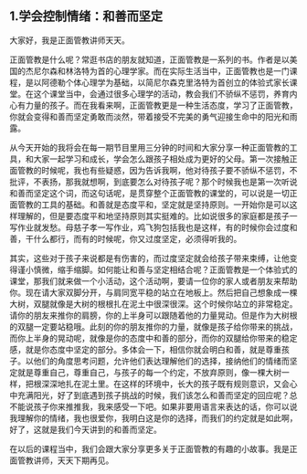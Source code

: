 ## 1.学会控制情绪：和善而坚定
大家好，我是正面管教讲师天天。


正面管教是什么呢？常逛书店的朋友就知道，正面管教是一系列的书。作者是以美国的杰尼尔森和林洛特为首的心理学家。而在实际生活当中，正面管教也是一门课程，是以阿德勒个体心理学为基础，以简尼尔森克里洛特为首创立的体验式家长课堂。在这个课堂当中，会通过很多心理学的活动，教会我们不骄纵不惩罚，养育内心有力量的孩子。而在我看来啊，正面管教更是一种生活态度，学习了正面管教，你就会变得和善而坚定勇敢而淡然，带着接受不完美的勇气迎接生命中的阳光和雨露。


从今天开始的我将会在每一期节目里用三分钟的时间和大家分享一种正面管教的工具，和大家一起学习和成长，学会怎么跟孩子相处成为更好的父母。第一次接触正面管教的时候呢，我也有些疑惑，因为告诉我啊，他对待孩子要不骄纵不惩罚，不批评，不表扬，那我就想啊，到底要怎么对待孩子呢？那个时候我也是第一次听说和善而坚定这个词，而这句话呢，是贯穿整个正面管教的课堂的，可以说是一切正面管教的工具的基础。和善就是态度平和，坚定就是坚持原则。一开始你是可以这样理解的，但是要态度平和地坚持原则其实挺难的。比如说很多的家庭都是孩子一写作业就发愁。母慈子孝一写作业，鸡飞狗包括我也是这样，有的时候你会过度和善，干什么都行，而有的时候呢，你又过度坚定，必须得听我的。


其实，这些对于孩子来说都是有伤害的，而过度坚定就会给孩子带来束缚，让他变得谨小慎微，缩手缩脚。如何能让和善与坚定相结合呢？正面管教是一个体验式的课堂，那我们就来做一个小活动，这个活动啊，要请一位你的家人或者朋友来帮助你。现在请大家双脚分开，与肩同宽平稳的站立在地板上。然后把自己想象成一棵大树，双腿就像是大树的根根扎在泥土中很深很深。这个时候你站立的非常稳定。请你的朋友来推你的肩膀，你的上半身可以跟随着他的力量晃动。但是作为大树根的双腿一定要站稳哦。此刻的你的朋友推你的力量，就像是孩子给你带来的挑战，而你上半身的晃动呢，就像是你的态度中和善的部分，而你的双腿给你带来的稳定感，就是你态度中坚定的部分。多体会一下，相信你就会明白和善，就是尊重孩子。以他们的角度思考问题，允许他们表达理解他们的选择，接纳他们的情绪而坚定就是尊重自己，尊重自己，与孩子的每一个约定，不放弃原则，像一棵大树一样，把根深深地扎在泥土里。在这样的环境中，长大的孩子既有规则意识，又会心中充满阳光，好了到底遇到孩子挑战的时候，我们该怎么和善而坚定的回应呢？总不能说孩子你来推推我，我来感受一下吧。如果非要用语言来表达的话，你可以说我理解你的情绪，我也很爱你，我明白这是你的选择，而我们的约定就是如此啊，好了，这就是我们今天讲到的和善而坚定。


在以后的课程当中，我们会跟大家分享更多关于正面管教的有趣的小故事。我是正面管教讲师，天天下期再见。

